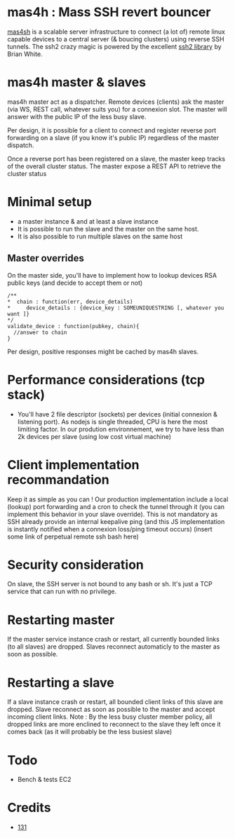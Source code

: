 # mas4h : Mass SSH revert bouncer

[mas4sh](https://github.com/131/mas4sh) is a scalable server infrastructure to connect (a lot of) remote linux capable devices to a central server (& boucing clusters) using reverse SSH tunnels. The ssh2 crazy magic is powered by the excellent [ssh2 library](https://github.com/mscdex/ssh2) by Brian White.


# mas4h master & slaves

mas4h master act as a dispatcher.
Remote devices (clients) ask the master (via WS, REST call, whatever suits you) for a connexion slot.
The master will answer with the public IP of the less busy slave.

Per design, it is possible for a client to connect and register reverse port forwarding on a slave (if you know it's public IP) regardless of the master dispatch.

Once a reverse port has been registered on a slave, the master keep tracks of the overall cluster status. The master expose a REST API to retrieve the cluster status 


# Minimal setup
* a master instance & and at least a slave instance
* It is possible to run the slave and the master on the same host.
* It is also possible to run multiple slaves on the same host


## Master overrides
On the master side, you'll have to implement how to lookup devices RSA public keys (and decide to accept them or not)
```
/**
*  chain : function(err, device_details)
*     device_details : {device_key : SOMEUNIQUESTRING [, whatever you want ]}
*/
validate_device : function(pubkey, chain){
  //answer to chain
}
```
Per design, positive responses might be cached by mas4h slaves.


# Performance considerations (tcp stack)
* You'll have 2 file descriptor (sockets) per devices (initial connexion & listening port). As nodejs is single threaded, CPU is here the most limiting factor. In our prodution environnement, we try to have less than 2k devices per slave (using low cost virtual machine)


# Client implementation recommandation
Keep it as simple as you can ! Our production implementation include a local (lookup) port forwarding and a cron to check the tunnel through it (you can implement this behavior in your slave override). This is not mandatory as SSH already provide an internal keepalive ping (and this JS implementation is instantly notified when a connexion loss/ping timeout occurs) (insert some link of perpetual remote ssh bash here)


# Security consideration
On slave, the SSH server is not bound to any bash or sh. It's just a TCP service that can run with no privilege.


# Restarting master
If the master service instance crash or restart, all currently bounded links (to all slaves) are dropped. Slaves reconnect automaticly to the master as soon as possible.


# Restarting a slave
If a slave instance crash or restart, all bounded client links of this slave are dropped. Slave reconnect as soon as possible to the master and accept incoming client links.
Note : By the less busy cluster member policy, all dropped links are more enclined to reconnect to the slave they left once it comes back (as it will probably be the less busiest slave)

# Todo
* Bench & tests EC2


# Credits
* [131](https://github.com/131)


